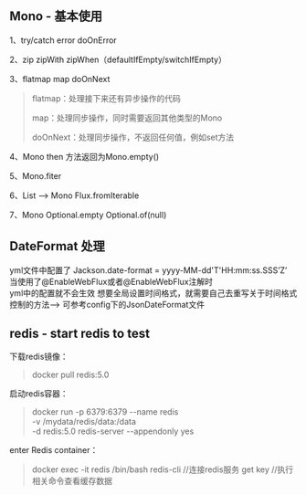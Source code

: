 ## Mono - 基本使用
1、try/catch  error   doOnError

2、zip    zipWith    zipWhen（defaultIfEmpty/switchIfEmpty）

3、flatmap    map    doOnNext
> flatmap：处理接下来还有异步操作的代码
>
> map：处理同步操作，同时需要返回其他类型的Mono
> 
> doOnNext：处理同步操作，不返回任何值，例如set方法

4、Mono<Void>    then    方法返回为Mono.empty()

5、Mono.fiter

6、List<Mono> —> Mono<List>    Flux.fromIterable

7、Mono<Optional>    Optional.empty       Optional.of(null)

## DateFormat 处理

yml文件中配置了
Jackson.date-format = yyyy-MM-dd'T'HH:mm:ss.SSS’Z’  
当使用了@EnableWebFlux或者@EnableWebFlux注解时   
yml中的配置就不会生效
想要全局设置时间格式，就需要自己去重写关于时间格式控制的方法——>
可参考config下的JsonDateFormat文件


## redis - start redis to test

下载redis镜像：
> docker pull redis:5.0

启动redis容器：
> docker run -p 6379:6379 --name redis \
-v /mydata/redis/data:/data \
-d redis:5.0 redis-server --appendonly yes


enter Redis container：
> docker exec -it redis /bin/bash
> redis-cli //连接redis服务
> get key //执行相关命令查看缓存数据